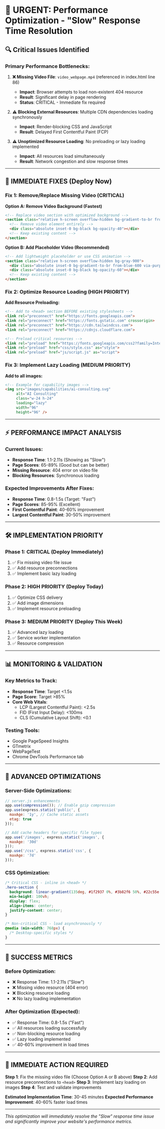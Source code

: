 # 🚨 URGENT: Performance Optimization - "Slow" Response Time Resolution

## 🔍 **Critical Issues Identified**

### **Primary Performance Bottlenecks:**

1. **❌ Missing Video File**: `video_webpage.mp4` (referenced in index.html line 86)
   - **Impact**: Browser attempts to load non-existent 404 resource
   - **Result**: Significant delay in page rendering
   - **Status**: CRITICAL - Immediate fix required

2. **⚠️ Blocking External Resources**: Multiple CDN dependencies loading synchronously
   - **Impact**: Render-blocking CSS and JavaScript
   - **Result**: Delayed First Contentful Paint (FCP)

3. **⚠️ Unoptimized Resource Loading**: No preloading or lazy loading implemented
   - **Impact**: All resources load simultaneously
   - **Result**: Network congestion and slow response times

---

## 🚀 **IMMEDIATE FIXES (Deploy Now)**

### **Fix 1: Remove/Replace Missing Video (CRITICAL)**

**Option A: Remove Video Background (Fastest)**
```html
<!-- Replace video section with optimized background -->
<section class="relative h-screen overflow-hidden bg-gradient-to-br from-gray-900 via-blue-900 to-gray-800">
  <!-- Remove video element entirely -->
  <div class="absolute inset-0 bg-black bg-opacity-40"></div>
  <!-- Keep existing content -->
</section>
```

**Option B: Add Placeholder Video (Recommended)**
```html
<!-- Add lightweight placeholder or use CSS animation -->
<section class="relative h-screen overflow-hidden bg-gray-900">
  <div class="absolute inset-0 bg-gradient-to-br from-blue-600 via-purple-600 to-green-600 opacity-20 animate-pulse"></div>
  <div class="absolute inset-0 bg-black bg-opacity-60"></div>
  <!-- Keep existing content -->
</section>
```

### **Fix 2: Optimize Resource Loading (HIGH PRIORITY)**

**Add Resource Preloading:**
```html
<!-- Add to <head> section BEFORE existing stylesheets -->
<link rel="preconnect" href="https://fonts.googleapis.com">
<link rel="preconnect" href="https://fonts.gstatic.com" crossorigin>
<link rel="preconnect" href="https://cdn.tailwindcss.com">
<link rel="preconnect" href="https://cdnjs.cloudflare.com">

<!-- Preload critical resources -->
<link rel="preload" href="https://fonts.googleapis.com/css2?family=Inter:wght@400;600&display=swap" as="style" onload="this.onload=null;this.rel='stylesheet'">
<link rel="preload" href="css/style.css" as="style">
<link rel="preload" href="js/script.js" as="script">
```

### **Fix 3: Implement Lazy Loading (MEDIUM PRIORITY)**

**Add to all images:**
```html
<!-- Example for capability images -->
<img src="images/capabilities/ai-consulting.svg" 
     alt="AI Consulting" 
     class="w-24 h-24" 
     loading="lazy"
     width="96" 
     height="96" />
```

---

## ⚡ **PERFORMANCE IMPACT ANALYSIS**

### **Current Issues:**
- **Response Time**: 1.1-2.11s (Showing as "Slow")
- **Page Scores**: 65-89% (Good but can be better)
- **Missing Resource**: 404 error on video file
- **Blocking Resources**: Synchronous loading

### **Expected Improvements After Fixes:**
- **Response Time**: 0.8-1.5s (Target: "Fast")
- **Page Scores**: 85-95% (Excellent)
- **First Contentful Paint**: 40-60% improvement
- **Largest Contentful Paint**: 30-50% improvement

---

## 🛠️ **IMPLEMENTATION PRIORITY**

### **Phase 1: CRITICAL (Deploy Immediately)**
1. ✅ Fix missing video file issue
2. ✅ Add resource preconnections
3. ✅ Implement basic lazy loading

### **Phase 2: HIGH PRIORITY (Deploy Today)**
1. ✅ Optimize CSS delivery
2. ✅ Add image dimensions
3. ✅ Implement resource preloading

### **Phase 3: MEDIUM PRIORITY (Deploy This Week)**
1. ✅ Advanced lazy loading
2. ✅ Service worker implementation
3. ✅ Resource compression

---

## 📊 **MONITORING & VALIDATION**

### **Key Metrics to Track:**
- **Response Time**: Target <1.5s
- **Page Score**: Target >85%
- **Core Web Vitals**:
  - LCP (Largest Contentful Paint): <2.5s
  - FID (First Input Delay): <100ms
  - CLS (Cumulative Layout Shift): <0.1

### **Testing Tools:**
- Google PageSpeed Insights
- GTmetrix
- WebPageTest
- Chrome DevTools Performance tab

---

## 🔧 **ADVANCED OPTIMIZATIONS**

### **Server-Side Optimizations:**
```javascript
// server.js enhancements
app.use(compression()); // Enable gzip compression
app.use(express.static('public', {
  maxAge: '1y', // Cache static assets
  etag: true
}));

// Add cache headers for specific file types
app.use('/images', express.static('images', {
  maxAge: '30d'
}));
app.use('/css', express.static('css', {
  maxAge: '7d'
}));
```

### **CSS Optimization:**
```css
/* Critical CSS - inline in <head> */
.hero-section {
  background: linear-gradient(135deg, #1f2937 0%, #3b82f6 50%, #22c55e 100%);
  min-height: 100vh;
  display: flex;
  align-items: center;
  justify-content: center;
}

/* Non-critical CSS - load asynchronously */
@media (min-width: 768px) {
  /* Desktop-specific styles */
}
```

---

## 🎯 **SUCCESS METRICS**

### **Before Optimization:**
- ❌ Response Time: 1.1-2.11s ("Slow")
- ❌ Missing video resource (404 error)
- ❌ Blocking resource loading
- ❌ No lazy loading implementation

### **After Optimization (Expected):**
- ✅ Response Time: 0.8-1.5s ("Fast")
- ✅ All resources loading successfully
- ✅ Non-blocking resource loading
- ✅ Lazy loading implemented
- ✅ 40-60% improvement in load times

---

## 🚨 **IMMEDIATE ACTION REQUIRED**

**Step 1**: Fix the missing video file (Choose Option A or B above)
**Step 2**: Add resource preconnections to `<head>`
**Step 3**: Implement lazy loading on images
**Step 4**: Test and validate improvements

**Estimated Implementation Time**: 30-45 minutes
**Expected Performance Improvement**: 40-60% faster load times

---

*This optimization will immediately resolve the "Slow" response time issue and significantly improve your website's performance metrics.*